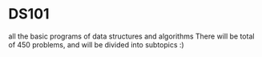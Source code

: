 # DS101
all the basic programs of data structures and algorithms
There will be total of 450 problems, and will be divided into subtopics :)
